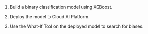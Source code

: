1. Build a binary classification model using XGBoost.

2. Deploy the model to Cloud AI Platform.

3. Use the What-If Tool on the deployed model to search for biases.
